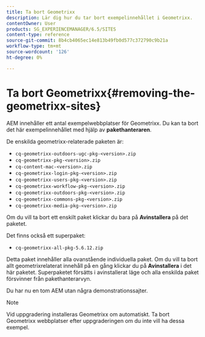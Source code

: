 ```yaml
---
title: Ta bort Geometrixx
description: Lär dig hur du tar bort exempelinnehållet i Geometrixx.
contentOwner: User
products: SG_EXPERIENCEMANAGER/6.5/SITES
content-type: reference
source-git-commit: 8b4cb4065ec14e813b49fb0d577c372790c9b21a
workflow-type: tm+mt
source-wordcount: '126'
ht-degree: 0%

---
```



# Ta bort Geometrixx{#removing-the-geometrixx-sites}

AEM innehåller ett antal exempelwebbplatser för Geometrixx. Du kan ta bort det här exempelinnehållet med hjälp av **pakethanteraren**.

De enskilda geometrixx-relaterade paketen är:

* `cq-geometrixx-outdoors-ugc-pkg-<version>.zip`
* `cq-geometrixx-pkg-<version>.zip`
* `cq-content-mac-<version>.zip`
* `cq-geometrixx-login-pkg-<version>.zip`
* `cq-geometrixx-users-pkg-<version>.zip`
* `cq-geometrixx-workflow-pkg-<version>.zip`
* `cq-geometrixx-outdoors-pkg-<version>.zip`
* `cq-geometrixx-commons-pkg-<version>.zip`
* `cq-geometrixx-media-pkg-<version>.zip`

Om du vill ta bort ett enskilt paket klickar du bara på **Avinstallera** på det paketet.

Det finns också ett superpaket:

* `cq-geometrixx-all-pkg-5.6.12.zip`

Detta paket innehåller alla ovanstående individuella paket. Om du vill ta bort allt geometrixrelaterat innehåll på en gång klickar du på **Avinstallera** i det här paketet. Superpaketet försätts i avinstallerat läge och alla enskilda paket försvinner från pakethanterarvyn.

Du har nu en tom AEM utan några demonstrationssajter.

>[!NOTE]
>
>Vid uppgradering installeras Geometrixx om automatiskt. Ta bort Geometrixx webbplatser efter uppgraderingen om du inte vill ha dessa exempel.

